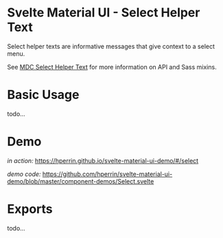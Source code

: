 # Svelte Material UI - Select Helper Text

Select helper texts are informative messages that give context to a select menu.

See [MDC Select Helper Text](https://material.io/develop/web/components/input-controls/select-menus/helper-text/) for more information on API and Sass mixins.

# Basic Usage

todo...

# Demo

*in action:* https://hperrin.github.io/svelte-material-ui-demo/#/select

*demo code:* https://github.com/hperrin/svelte-material-ui-demo/blob/master/component-demos/Select.svelte

# Exports

todo...